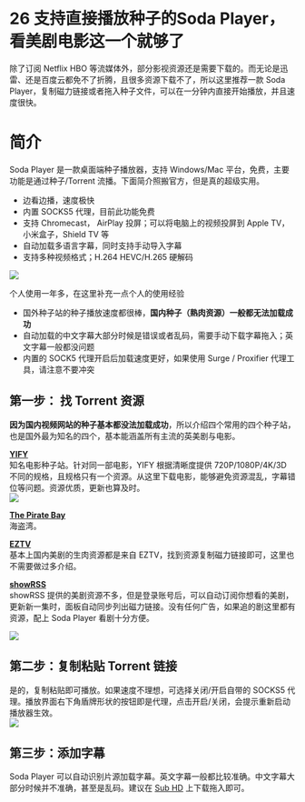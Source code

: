 # 26 支持直接播放种子的Soda Player，看美剧电影这一个就够了

除了订阅 Netflix HBO 等流媒体外，部分影视资源还是需要下载的。而无论是迅雷、还是百度云都免不了折腾，且很多资源下载不了，所以这里推荐一款 Soda Player，复制磁力链接或者拖入种子文件，可以在一分钟内直接开始播放，并且速度很快。

# 简介

Soda Player 是一款桌面端种子播放器，支持 Windows/Mac 平台，免费，主要功能是通过种子/Torrent 流播。下面简介照搬官方，但是真的超级实用。

* 边看边播，速度极快
* 内置 SOCKS5 代理，目前此功能免费
* 支持 Chromecast， AirPlay 投屏；可以将电脑上的视频投屏到 Apple TV，小米盒子，Shield TV 等
* 自动加载多语言字幕，同时支持手动导入字幕
* 支持多种视频格式；H.264 HEVC/H.265 硬解码

![](https://cdn.shuziyimin.org/blog-28-01-resize.png)

个人使用一年多，在这里补充一点个人的使用经验

* 国外种子站的种子播放速度都很棒，**国内种子（熟肉资源）一般都无法加载成功**
* 自动加载的中文字幕大部分时候是错误或者乱码，需要手动下载字幕拖入；英文字幕一般都没问题
* 内置的 SOCK5 代理开启后加载速度更好，如果使用 Surge / Proxifier 代理工具，请注意不要冲突

## 第一步： 找 Torrent 资源

**因为国内视频网站的种子基本都没法加载成功**，所以介绍四个常用的四个种子站，也是国外最为知名的四个，基本能涵盖所有主流的英美剧与电影。

**[YIFY](https://www.google.com/search?&q=yify)**  
知名电影种子站。针对同一部电影，YIFY 根据清晰度提供 720P/1080P/4K/3D 不同的规格，且规格只有一个资源。从这里下载电影，能够避免资源混乱，字幕错位等问题。资源优质，更新也算及时。  
![](https://cdn.shuziyimin.org/blog-28-02-resize.png)

**[The Pirate Bay](https://www.google.com/search?q=the+pirates+bay)**  
海盗湾。

**[EZTV](https://www.google.com/search?q=EZTV)**  
基本上国内美剧的生肉资源都是来自 EZTV，找到资源复制磁力链接即可，这里也不需要做过多介绍。

**[showRSS](https://showrss.info/)**  
showRSS 提供的美剧资源不多，但是登录账号后，可以自动订阅你想看的美剧，更新新一集时，面板自动同步列出磁力链接。没有任何广告，如果追的剧这里都有资源，配上 Soda Player 看剧十分方便。

![](https://cdn.shuziyimin.org/blog-28-03-resize.png)



## 第二步：复制粘贴 Torrent 链接

是的，复制粘贴即可播放。如果速度不理想，可选择关闭/开启自带的 SOCKS5 代理。播放界面右下角盾牌形状的按钮即是代理，点击开启/关闭，会提示重新启动播放器生效。  
![](https://cdn.shuziyimin.org/blog-28-04-resize.png)

## 第三步：添加字幕

Soda Player 可以自动识别片源加载字幕。英文字幕一般都比较准确。中文字幕大部分时候并不准确，甚至是乱码。建议在 [Sub HD](https://www.google.com/search?q=subhd) 上下载拖入即可。